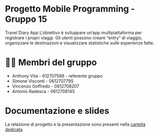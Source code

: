 # Progetto Mobile Programming - Gruppo 15
Travel Diary App
L’obiettivo è sviluppare un’app multipiattaforma per registrare i propri viaggi. Gli utenti possono creare “entry” di viaggio, organizzare le destinazioni e visualizzare statistiche sulle esperienze fatte.

# 👨‍💻 Membri del gruppo
- Anthony Vita - 612707588 - referente gruppo
- Simone Visconti - 0612707795
- Vincenzo Goffredo - 0612708207
- Antonio Radesca - 0612708145

# Documentazione e slides
La relazione di progetto e la presentazione sono presenti nella [cartella dedicata](https://github.com/AnthonyVita007/Travel_Diary/tree/main/Docs)
